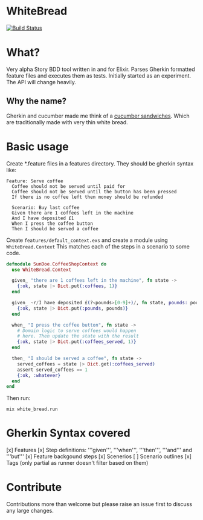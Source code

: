 WhiteBread
==========
[![Build Status](https://travis-ci.org/meadsteve/white-bread.svg?branch=master)](https://travis-ci.org/meadsteve/white-bread)

# What?
Very alpha Story BDD tool written in and for Elixir.
Parses Gherkin formatted feature files and executes them as tests.
Initially started as an experiment. The API will change heavily.

## Why the name?
Gherkin and cucumber made me think of a [cucumber sandwiches](http://en.wikipedia.org/wiki/Cucumber_sandwich).
Which are traditionally made with very thin white bread.

# Basic usage
Create *.feature files in a features directory. They should be gherkin syntax like:
```gherkin
Feature: Serve coffee
  Coffee should not be served until paid for
  Coffee should not be served until the button has been pressed
  If there is no coffee left then money should be refunded

  Scenario: Buy last coffee
  Given there are 1 coffees left in the machine
  And I have deposited £1
  When I press the coffee button
  Then I should be served a coffee
```

Create ```features/default_context.exs``` and create a module using ```WhiteBread.Context```
This matches each of the steps in a scenario to some code.

```elixir
defmodule SunDoe.CoffeeShopContext do
  use WhiteBread.Context

  given_ "there are 1 coffees left in the machine", fn state ->
    {:ok, state |> Dict.put(:coffees, 1)}
  end

  given_ ~r/I have deposited £(?<pounds>[0-9]+)/, fn state, pounds: pounds ->
    {:ok, state |> Dict.put(:pounds, pounds)}
  end

  when_ "I press the coffee button", fn state ->
    # Domain logic to serve coffees would happen
    # here. Then update the state with the result
    {:ok, state |> Dict.put(:coffees_served, 1)}
  end

  then_ "I should be served a coffee", fn state ->
    served_coffees = state |> Dict.get(:coffees_served)
    assert served_coffees == 1
    {:ok, :whatever}
  end
end
```

Then run:

```mix white_bread.run```

# Gherkin Syntax covered
[x] Features
[x] Step definitions: '''given''', '''when''', '''then''', '''and''' and '''but''' 
[x] Feature backgound steps
[x] Scenerios
[ ] Scenario outlines
[x] Tags (only partial as runner doesn't filter based on them)


# Contribute
Contributions more than welcome but please raise an issue first to discuss any large changes.
